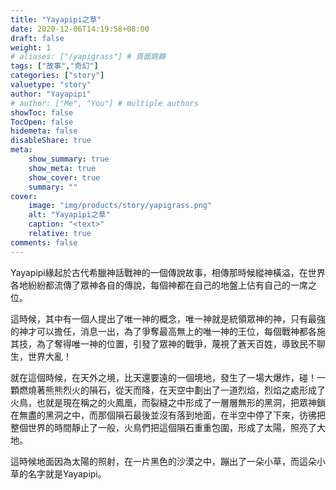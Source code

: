 ```yaml
---
title: "Yayapipi之草"
date: 2020-12-06T14:19:58+08:00
draft: false
weight: 1
# aliases: ["/yapigrass"] # 頁面跳轉
tags: ["故事","奇幻"]
categories: ["story"]
valuetype: "story"
author: "Yayapipi"
# author: ["Me", "You"] # multiple authors
showToc: false
TocOpen: false
hidemeta: false
disableShare: true
meta:
    show_summary: true
    show_meta: true
    show_cover: true
    summary: ""
cover:
    image: "img/products/story/yapigrass.png"
    alt: "Yayapipi之草"
    caption: "<text>"
    relative: true
comments: false
---
```

Yayapipi緣起於古代希臘神話戰神的一個傳說故事，相傳那時候縱神橫溢，在世界各地紛紛都流傳了眾神各自的傳說，每個神都在自己的地盤上佔有自己的一席之位。

這時候，其中有一個人提出了唯一神的概念，唯一神就是統領眾神的神，只有最強的神才可以擔任，消息一出，為了爭奪最高無上的唯一神的王位，每個戰神都各施其技，為了奪得唯一神的位置，引發了眾神的戰爭，蔑視了蒼天百姓，導致民不聊生，世界大亂！

就在這個時候，在天外之境，比天還要遠的一個境地，發生了一場大爆炸，碰！一顆燃燒著熊熊烈火的隕石，從天而降，在天空中劃出了一道烈焰，烈焰之處形成了火鳥，也就是現在稱之的火鳳凰，而裂縫之中形成了一層層無形的黑洞，把眾神鎖在無盡的黑洞之中，而那個隕石最後並沒有落到地面，在半空中停了下來，彷彿把整個世界的時間靜止了一般，火鳥們把這個隕石重重包圍，形成了太陽，照亮了大地。

這時候地面因為太陽的照射，在一片黑色的沙漠之中，蹦出了一朵小草，而這朵小草的名字就是Yayapipi。